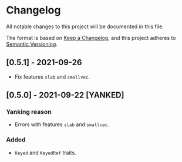 # Changelog

All notable changes to this project will be documented in this file.

The format is based on [Keep a Changelog](https://keepachangelog.com/en/1.0.0/),
and this project adheres to [Semantic Versioning](https://semver.org/spec/v2.0.0.html).

## [0.5.1] - 2021-09-26
- Fix features `slab` and `smallvec`.

## [0.5.0] - 2021-09-22 [YANKED]
### Yanking reason
- Errors with features `slab` and `smallvec`.

### Added 
- `Keyed` and `KeyedRef` traits.